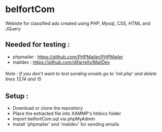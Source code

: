 # belfortCom
Webiste for classified ads created using PHP, Mysql, CSS, HTML and JQuery

## Needed for testing :

- phpmailer : https://github.com/PHPMailer/PHPMailer
- maildev : https://github.com/djfarrelly/MailDev

###### Note : If you don't want to test sending emails go to 'init.php' and delete lines 13,14 and 15

## Setup :
- Download or clone the repository
- Place the extracted file into XAMMP's htdocs folder
- Import  belfortCom.sql via phpMyAdmin
- Install 'phpmailer' and 'maildev' for sending emails
